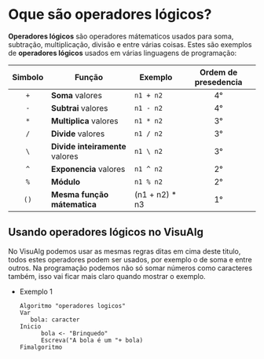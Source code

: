 # Oque são operadores lógicos?
**Operadores lógicos** são operadores mátematicos usados para soma, subtração, multiplicação, divisão e entre várias coisas.
Estes são exemplos de **operadores lógicos** usados em várias linguagens de programação:

| Simbolo | Função | Exemplo | Ordem de presedencia |
| :---: | --- | --- | :---: |
| `+` | **Soma** valores | `n1 + n2` | 4° |
| `-` | **Subtrai** valores | `n1 - n2` | 4° |
| `*` | **Multiplica** valores | `n1 * n2` | 3° |
| `/` | **Divide** valores | `n1 / n2` | 3° |
| `\` | **Divide inteiramente** valores | `n1 \ n2` | 3° |
| `^` | **Exponencia** valores | `n1 ^ n2` | 2° |
| `%` | **Módulo** | `n1 % n2` | 2° |
| `()` | **Mesma função mátematica** | (n1 + n2) * n3 | 1° |

## Usando operadores lógicos no VisuAlg
No VisuAlg podemos usar as mesmas regras ditas em cima deste titulo, todos estes operadores podem ser usados, por exemplo o de soma e entre outros.
Na programação podemos não só somar números como caracteres também, isso vai ficar mais claro quando mostrar o exemplo.

- Exemplo 1

   ```
   Algoritmo "operadores logicos"
   Var
      bola: caracter
   Inicio
         bola <- "Brinquedo"
         Escreva("A bola é um "+ bola)
   Fimalgoritmo
   ```


